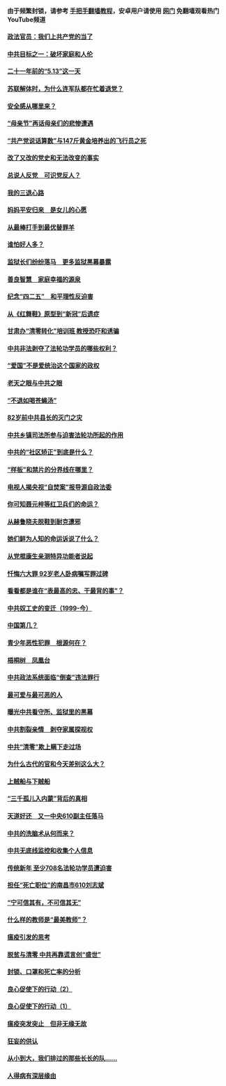 #### 由于频繁封锁，请参考 [手把手翻墙教程](https://github.com/gfw-breaker/guides/wiki/)，安卓用户请使用 [网门](https://github.com/gfw-breaker/nogfw/blob/master/dl.md?t=05180100) 免翻墙观看热门YouTube频道 

#### [政法官员：我们上共产党的当了](../pages/19/425351.md?t=05180100) 

#### [中共目标之一：破坏家庭和人伦](../pages/19/424454.md?t=05180100) 

#### [二十一年前的“5.13”这一天](../pages/19/424814.md?t=05180100) 

#### [苏联解体时，为什么连军队都在忙着退党？](../pages/19/424335.md?t=05180100) 

#### [安全感从哪里来？](../pages/19/424336.md?t=05180100) 

#### [“母亲节”再话母亲们的悲惨遭遇](../pages/19/424234.md?t=05180100) 

#### [“共产党说话算数”与147斤黄金培养出的飞行员之死](../pages/19/424115.md?t=05180100) 

#### [改了又改的党史和无法改变的事实](../pages/19/424037.md?t=05180100) 

#### [总说人反党　可识党反人？](../pages/19/423820.md?t=05180100) 

#### [我的三退心路](../pages/19/423876.md?t=05180100) 

#### [妈妈平安归来　是女儿的心愿](../pages/19/423947.md?t=05180100) 

#### [从最棒打手到最优替罪羊](../pages/19/423819.md?t=05180100) 

#### [谁怕好人多？](../pages/19/423774.md?t=05180100) 

#### [监狱长们纷纷落马　更多监狱黑幕暴露](../pages/19/423787.md?t=05180100) 

#### [善良智慧　家庭幸福的源泉](../pages/19/423632.md?t=05180100) 

#### [纪念“四二五”　和平理性反迫害](../pages/19/423660.md?t=05180100) 

#### [从《红舞鞋》原型到“新冠”后遗症](../pages/19/423509.md?t=05180100) 

#### [甘肃办“清零转化”培训班 教授恐吓和诱骗](../pages/19/423498.md?t=05180100) 

#### [中共非法剥夺了法轮功学员的哪些权利？](../pages/19/423392.md?t=05180100) 

#### [“爱国”不是爱统治这个国家的政权](../pages/19/423029.md?t=05180100) 

#### [老天之眼与中共之眼](../pages/19/423378.md?t=05180100) 

#### [“不退如喝苍蝇汤”](../pages/19/423287.md?t=05180100) 

#### [82岁前中共县长的灭门之灾](../pages/19/423055.md?t=05180100) 

#### [中共乡镇司法所参与迫害法轮功所起的作用](../pages/19/423064.md?t=05180100) 

#### [中共的“社区矫正”到底是什么？](../pages/19/422870.md?t=05180100) 

#### [“样板”和禁片的分界线在哪里？](../pages/19/422704.md?t=05180100) 

#### [电视人揭央视“自焚案”报导源自政法委](../pages/19/422770.md?t=05180100) 

#### [你可知聂元梓等红卫兵们的命运？](../pages/19/422848.md?t=05180100) 

#### [从赫鲁晓夫脱鞋到耐克遭邪](../pages/19/422826.md?t=05180100) 

#### [她们鲜为人知的命运诉说了什么？](../pages/19/422754.md?t=05180100) 

#### [从党棍康生亲测特异功能者说起](../pages/19/422657.md?t=05180100) 

#### [忏悔六大罪 92岁老人卧病嘱写罪过碑](../pages/19/422750.md?t=05180100) 

#### [看看都是谁在“表最高的忠、干最背的事”？](../pages/19/422703.md?t=05180100) 

#### [中共奴工史的变迁（1999-今）](../pages/19/422656.md?t=05180100) 

#### [中国第几？](../pages/19/422496.md?t=05180100) 

#### [青少年恶性犯罪　根源何在？](../pages/19/422449.md?t=05180100) 

#### [梧桐树　凤凰台](../pages/19/422442.md?t=05180100) 

#### [中共政法系统面临“倒查”违法罪行](../pages/19/422497.md?t=05180100) 

#### [最可爱与最可恶的人](../pages/19/422448.md?t=05180100) 

#### [曝光中共看守所、监狱里的黑幕](../pages/19/422390.md?t=05180100) 

#### [中共割裂亲情　剥夺家属探视权](../pages/19/422364.md?t=05180100) 

#### [中共“清零”欺上瞒下走过场](../pages/19/422306.md?t=05180100) 

#### [为什么古代的官和今天差别这么大？](../pages/19/422228.md?t=05180100) 

#### [上贼船与下贼船](../pages/19/422276.md?t=05180100) 

#### [“三千孤儿入内蒙”背后的真相](../pages/19/422229.md?t=05180100) 

#### [天道好还　又一中央610副主任落马](../pages/19/422155.md?t=05180100) 

#### [中共的洗脑术从何而来？](../pages/19/422154.md?t=05180100) 

#### [中共无底线监控和收集个人信息](../pages/19/422039.md?t=05180100) 

#### [传统新年 至少708名法轮功学员遭迫害](../pages/19/421946.md?t=05180100) 

#### [担任“死亡职位”的南昌市610刘志斌](../pages/19/421957.md?t=05180100) 

#### [“宁可信其有，不可信其无”](../pages/19/421691.md?t=05180100) 

#### [什么样的教师是“最美教师”？](../pages/19/421755.md?t=05180100) 

#### [瘟疫引发的思考](../pages/19/421594.md?t=05180100) 

#### [脱贫与清零 中共再靠谎言创“盛世”](../pages/19/421590.md?t=05180100) 

#### [封锁、口罩和死亡率的分析](../pages/19/421495.md?t=05180100) 

#### [良心促使下的行动（2）](../pages/19/421361.md?t=05180100) 

#### [良心促使下的行动（1）](../pages/19/421302.md?t=05180100) 

#### [瘟疫突发突止　但非无缘无故](../pages/19/421281.md?t=05180100) 

#### [狂妄的供认](../pages/19/421199.md?t=05180100) 

#### [从小到大，我们排过的那些长长的队……](../pages/19/421243.md?t=05180100) 

#### [人得病有深层缘由](../pages/19/420864.md?t=05180100) 


